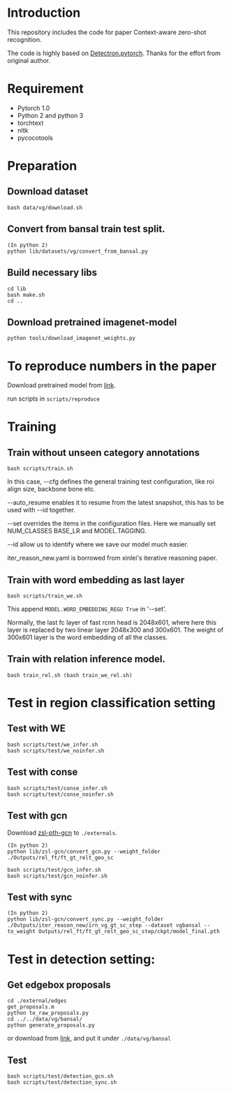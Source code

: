 # Introduction
This repository includes the code for paper Context-aware zero-shot recognition.

The code is highly based on [Detectron.pytorch](https://github.com/roytseng-tw/Detectron.pytorch). Thanks for the effort from original author.

# Requirement

- Pytorch 1.0
- Python 2 and python 3
- torchtext
- nltk
- pycocotools

# Preparation

## Download dataset

```
bash data/vg/download.sh
```

## Convert from bansal train test split.

```
(In python 2)
python lib/datasets/vg/convert_from_bansal.py
```

## Build necessary libs

```
cd lib
bash make.sh
cd ..
```

## Download pretrained imagenet-model

```
python tools/download_imagenet_weights.py
```

# To reproduce numbers in the paper

Download pretrained model from [link](https://drive.google.com/open?id=1KkXXgYU9nb9DBOYuDfPEDnJwi4IBEUcV).

run scripts in `scripts/reproduce`

# Training

## Train without unseen category annotations

```
bash scripts/train.sh
```

In this case, --cfg defines the general training test configuration, like roi align size, backbone bone etc.

--auto_resume enables it to resume from the latest snapshot, this has to be used with --id together.

--set overrides the items in the configuration files. Here we manually set NUM_CLASSES BASE_LR and MODEL.TAGGING.

--id allow us to identify where we save our model much easier.

iter_reason_new.yaml is borrowed from xinlei's iterative reasoning paper.

## Train with word embedding as last layer

```
bash scripts/train_we.sh
```

This append `MODEL.WORD_EMBEDDING_REGU True` in '--set'.

Normally, the last fc layer of fast rcnn head is 2048x601, where here this layer is replaced by two linear layer 2048x300 and 300x601. The weight of 300x601 layer is the word embedding of all the classes.

## Train with relation inference model.
```
bash train_rel.sh (bash train_we_rel.sh)
```

# Test in region classification setting

## Test with WE

```
bash scripts/test/we_infer.sh
bash scripts/test/we_noinfer.sh
```

## Test with conse

```
bash scripts/test/conse_infer.sh
bash scripts/test/conse_noinfer.sh
```

## Test with gcn
Download [zsl-pth-gcn](https://github.com/ruotianluo/zsl-gcn-pth) to `./externals`.

```
(In python 2)
python lib/zsl-gcn/convert_gcn.py --weight_folder ./Outputs/rel_ft/ft_gt_relt_geo_sc
```

```
bash scripts/test/gcn_infer.sh
bash scripts/test/gcn_noinfer.sh
```


## Test with sync

```
(In python 2)
python lib/zsl-gcn/convert_sync.py --weight_folder ./Outputs/iter_reason_new/irn_vg_gt_sc_step --dataset vgbansal --to_weight Outputs/rel_ft/ft_gt_relt_geo_sc_step/ckpt/model_final.pth
```



# Test in detection setting:

## Get edgebox proposals

```
cd ./external/edges
get_proposals.m
python to_raw_proposals.py
cd ../../data/vg/bansal/
python generate_proposals.py
```

or download from [link](https://drive.google.com/open?id=1CBu0AfXDUgDKW1Jj424ndKugQL_TAo5t), and put it under `./data/vg/bansal`

## Test

```
bash scripts/test/detection_gcn.sh
bash scripts/test/detection_sync.sh
```
